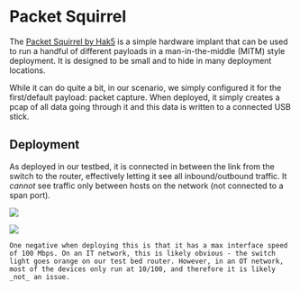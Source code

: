 # Packet Squirrel

The [Packet Squirrel by Hak5](https://hak5.org/products/packet-squirrel) is a simple hardware implant that can be used to run a handful of different payloads in a man-in-the-middle (MITM) style deployment. It is designed to be small and to hide in many deployment locations.

While it can do quite a bit, in our scenario, we simply configured it for the first/default payload: packet capture. When deployed, it simply creates a pcap of all data going through it and this data is written to a connected USB stick. 

## Deployment
As deployed in our testbed, it is connected in between the link from the switch to the router, effectively letting it see all inbound/outbound traffic. It *cannot* see traffic only between hosts on the network (not connected to a span port).

<!--
```mermaid
graph LR
  A[Router] -- > E[PktSquirrel];
  E -- > B[Switch];
  B -- > C[Lap01];
  B -- > D[Lap02];
``` 
-->

![](../assets/images/squirrel_layout.png)

![](../assets/images/squirrel.jpg)

```{warning}
One negative when deploying this is that it has a max interface speed of 100 Mbps. On an IT network, this is likely obvious - the switch light goes orange on our test bed router. However, in an OT network, most of the devices only run at 10/100, and therefore it is likely _not_ an issue.
```
